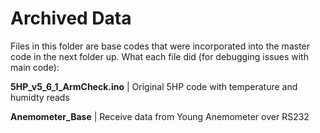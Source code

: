 # Archived Data
Files in this folder are base codes that were incorporated into the master code in the next folder up. What each file did (for debugging issues with main code):

**5HP_v5_6_1_ArmCheck.ino** |  Original 5HP code with temperature and humidty reads

**Anemometer_Base**                   |  Receive data from Young Anemometer over RS232
